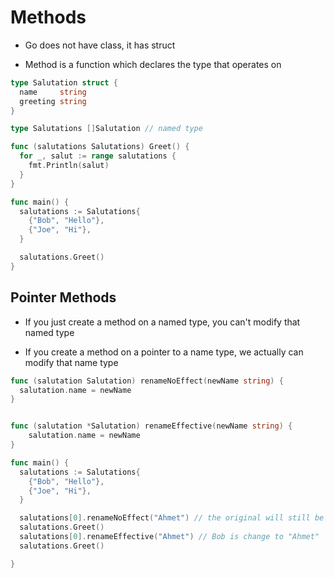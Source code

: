 # Methods

- Go does not have class, it has struct

- Method is a function which declares the type that operates on


```go
type Salutation struct {
  name     string
  greeting string
}

type Salutations []Salutation // named type

func (salutations Salutations) Greet() {
  for _, salut := range salutations {
    fmt.Println(salut)
  }
}

func main() {
  salutations := Salutations{
    {"Bob", "Hello"},
    {"Joe", "Hi"},
  }

  salutations.Greet()
}
```

## Pointer Methods

- If you just create a method on a named type, you can't modify that named type

- If you create a method on a pointer to a name type, we actually can modify that name type


```go
func (salutation Salutation) renameNoEffect(newName string) {
  salutation.name = newName
}


func (salutation *Salutation) renameEffective(newName string) {
    salutation.name = newName
}

func main() {
  salutations := Salutations{
    {"Bob", "Hello"},
    {"Joe", "Hi"},
  }

  salutations[0].renameNoEffect("Ahmet") // the original will still be "Bob"
  salutations.Greet()
  salutations[0].renameEffective("Ahmet") // Bob is change to "Ahmet"
  salutations.Greet()

}
```
